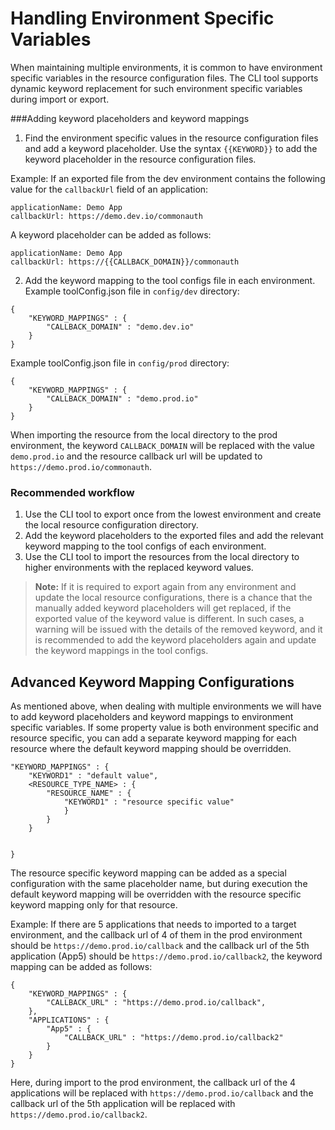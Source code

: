 # Handling Environment Specific Variables
When maintaining multiple environments, it is common to have environment specific variables in the resource configuration files. The CLI tool supports dynamic keyword replacement for such environment specific variables during import or export.

###Adding keyword placeholders and keyword mappings
1. Find the environment specific values in the resource configuration files and add a keyword placeholder.
Use the syntax ```{{KEYWORD}}``` to add the keyword placeholder in the resource configuration files.

Example:
If an exported file from the dev environment contains the following value for the ```callbackUrl``` field of an application:
``` 
applicationName: Demo App
callbackUrl: https://demo.dev.io/commonauth
```
A keyword placeholder can be added as follows:
```
applicationName: Demo App
callbackUrl: https://{{CALLBACK_DOMAIN}}/commonauth
```
2. Add the keyword mapping to the tool configs file in each environment.
Example toolConfig.json file in ```config/dev``` directory:
```
{
    "KEYWORD_MAPPINGS" : {
        "CALLBACK_DOMAIN" : "demo.dev.io"
    }
}
```
Example toolConfig.json file in ```config/prod``` directory:
```
{
    "KEYWORD_MAPPINGS" : {
        "CALLBACK_DOMAIN" : "demo.prod.io"
    }
}
```
When importing the resource from the local directory to the prod environment, the keyword ```CALLBACK_DOMAIN``` will be replaced with the value ```demo.prod.io``` and the resource callback url will be updated to ```https://demo.prod.io/commonauth```.

### Recommended workflow
1. Use the CLI tool to export once from the lowest environment and create the local resource configuration directory.
2. Add the keyword placeholders to the exported files and add the relevant keyword mapping to the tool configs of each environment.
3. Use the CLI tool to import the resources from the local directory to higher environments with the replaced keyword values.

> **Note:** If it is required to export again from any environment and update the local resource configurations, there is a chance that the manually added keyword placeholders will get replaced, if the exported value of the keyword value is different. 
> In such cases, a warning will be issued with the details of the removed keyword, and it is recommended to add the keyword placeholders again and update the keyword mappings in the tool configs.

## Advanced Keyword Mapping Configurations

As mentioned above, when dealing with multiple environments we will have to add keyword placeholders and keyword mappings to environment specific variables. 
If some property value is both environment specific and resource specific, you can add a separate keyword mapping for each resource where the default keyword mapping should be overridden.

``` 
"KEYWORD_MAPPINGS" : {
    "KEYWORD1" : "default value",
    <RESOURCE_TYPE_NAME> : {
        "RESOURCE_NAME" : {
            "KEYWORD1" : "resource specific value"
            }
        }
    }
    
   
}
```
The resource specific keyword mapping can be added as a special configuration with the same placeholder name, but during execution the default keyword mapping will be overridden with the resource specific keyword mapping only for that resource.

Example:
If there are 5 applications that needs to imported to a target environment, and the callback url of 4 of them in the prod environment should be ```https://demo.prod.io/callback``` and the callback url of the 5th application (App5) should be ```https://demo.prod.io/callback2```, the keyword mapping can be added as follows:
```
{
    "KEYWORD_MAPPINGS" : {
        "CALLBACK_URL" : "https://demo.prod.io/callback",
    },
    "APPLICATIONS" : {
        "App5" : {
            "CALLBACK_URL" : "https://demo.prod.io/callback2"
        }
    }
}
``` 
Here, during import to the prod environment, the callback url of the 4 applications will be replaced with ```https://demo.prod.io/callback``` and the callback url of the 5th application will be replaced with ```https://demo.prod.io/callback2```.
